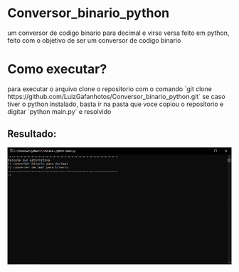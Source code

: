 # Conversor_binario_python
um conversor de codigo binario para decimal e virse versa feito em python, feito com o objetivo de ser um conversor de codigo binario

# Como executar?

<p>para executar o arquivo clone o repositorio com o comando `git clone https://github.com/LuizGafanhotos/Conversor_binario_python.git` 
se caso tiver o python instalado, basta ir na pasta que voce copiou o repositorio e digitar `python main.py` e resolvido</p>

## Resultado:
<img src="image/print.png">